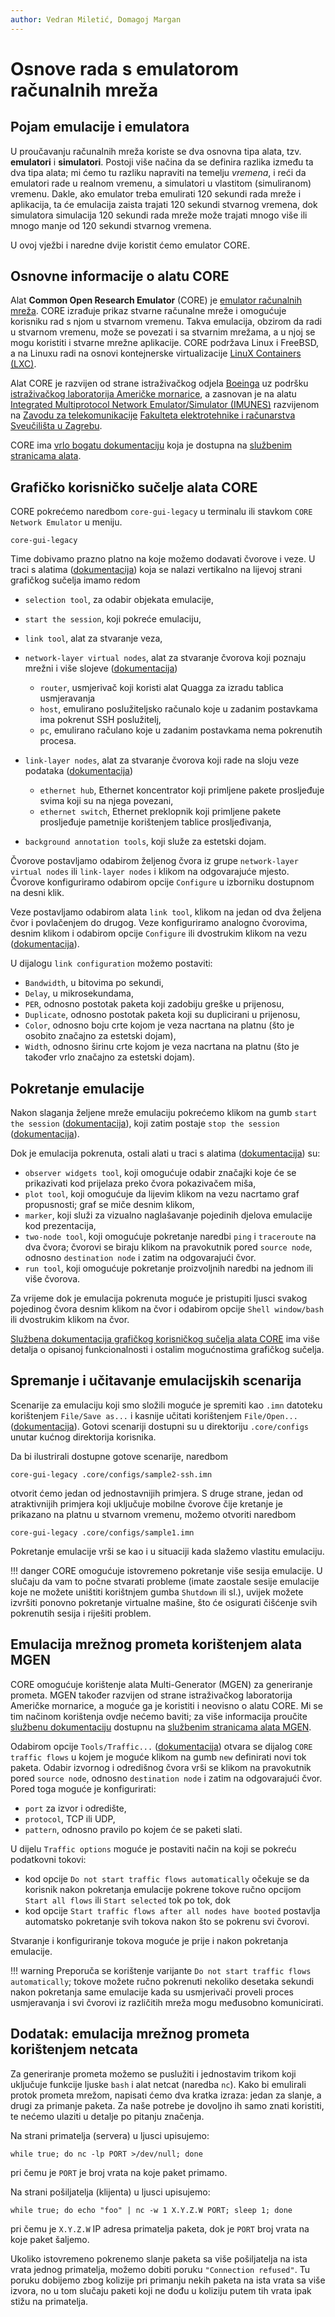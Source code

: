 ```yaml
---
author: Vedran Miletić, Domagoj Margan
---
```


# Osnove rada s emulatorom računalnih mreža

## Pojam emulacije i emulatora

U proučavanju računalnih mreža koriste se dva osnovna tipa alata, tzv. **emulatori** i **simulatori**. Postoji više načina da se definira razlika između ta dva tipa alata; mi ćemo tu razliku napraviti na temelju *vremena*, i reći da emulatori rade u realnom vremenu, a simulatori u vlastitom (simuliranom) vremenu. Dakle, ako emulator treba emulirati 120 sekundi rada mreže i aplikacija, ta će emulacija zaista trajati 120 sekundi stvarnog vremena, dok simulatora simulacija 120 sekundi rada mreže može trajati mnogo više ili mnogo manje od 120 sekundi stvarnog vremena.

U ovoj vježbi i naredne dvije koristit ćemo emulator CORE.

## Osnovne informacije o alatu CORE

Alat **Common Open Research Emulator** (CORE) je [emulator računalnih mreža](https://en.wikipedia.org/wiki/Network_emulation). CORE izrađuje prikaz stvarne računalne mreže i omogućuje korisniku rad s njom u stvarnom vremenu. Takva emulacija, obzirom da radi u stvarnom vremenu, može se povezati i sa stvarnim mrežama, a u njoj se mogu koristiti i stvarne mrežne aplikacije. CORE podržava Linux i FreeBSD, a na Linuxu radi na osnovi kontejnerske virtualizacije [LinuX Containers (LXC)](https://en.wikipedia.org/wiki/LXC).

Alat CORE je razvijen od strane istraživačkog odjela [Boeinga](https://www.boeing.com/) uz podršku [istraživačkog laboratorija Američke mornarice](https://www.nrl.navy.mil/), a zasnovan je na alatu [Integrated Multiprotocol Network Emulator/Simulator (IMUNES)](http://imunes.net/) razvijenom na [Zavodu za telekomunikacije](https://www.fer.unizg.hr/ztel) [Fakulteta elektrotehnike i računarstva Sveučilišta u Zagrebu](https://www.fer.unizg.hr/).

CORE ima [vrlo bogatu dokumentaciju](https://coreemu.github.io/core/) koja je dostupna na [službenim stranicama alata](https://www.nrl.navy.mil/Our-Work/Areas-of-Research/Information-Technology/NCS/CORE/).

## Grafičko korisničko sučelje alata CORE

CORE pokrećemo naredbom `core-gui-legacy` u terminalu ili stavkom `CORE Network Emulator` u meniju.

``` shell
core-gui-legacy
```

Time dobivamo prazno platno na koje možemo dodavati čvorove i veze. U traci s alatima ([dokumentacija](https://coreemu.github.io/core/gui.html#toolbar)) koja se nalazi vertikalno na lijevoj strani grafičkog sučelja imamo redom

- `selection tool`, za odabir objekata emulacije,
- `start the session`, koji pokreće emulaciju,
- `link tool`, alat za stvaranje veza,
- `network-layer virtual nodes`, alat za stvaranje čvorova koji poznaju mrežni i više slojeve ([dokumentacija](https://coreemu.github.io/core/gui.html#core-nodes))

    - `router`, usmjerivač koji koristi alat Quagga za izradu tablica usmjeravanja
    - `host`, emulirano poslužiteljsko računalo koje u zadanim postavkama ima pokrenut SSH poslužitelj,
    - `pc`, emulirano račulano koje u zadanim postavkama nema pokrenutih procesa.

- `link-layer nodes`, alat za stvaranje čvorova koji rade na sloju veze podataka ([dokumentacija](https://coreemu.github.io/core/gui.html#network-nodes))

    - `ethernet hub`, Ethernet koncentrator koji primljene pakete prosljeđuje svima koji su na njega povezani,
    - `ethernet switch`, Ethernet preklopnik koji primljene pakete prosljeđuje pametnije korištenjem tablice prosljeđivanja,

- `background annotation tools`, koji služe za estetski dojam.

Čvorove postavljamo odabirom željenog čvora iz grupe `network-layer virtual nodes` ili `link-layer nodes` i klikom na odgovarajuće mjesto. Čvorove konfiguriramo odabirom opcije `Configure` u izborniku dostupnom na desni klik.

Veze postavljamo odabirom alata `link tool`, klikom na jedan od dva željena čvor i povlačenjem do drugog. Veze konfiguriramo analogno čvorovima, desnim klikom i odabirom opcije `Configure` ili dvostrukim klikom na vezu ([dokumentacija](https://coreemu.github.io/core/gui.html#wired-networks)).

U dijalogu `link configuration` možemo postaviti:

- `Bandwidth`, u bitovima po sekundi,
- `Delay`, u mikrosekundama,
- `PER`, odnosno postotak paketa koji zadobiju greške u prijenosu,
- `Duplicate`, odnosno postotak paketa koji su duplicirani u prijenosu,
- `Color`, odnosno boju crte kojom je veza nacrtana na platnu (što je osobito značajno za estetski dojam),
- `Width`, odnosno širinu crte kojom je veza nacrtana na platnu (što je također vrlo značajno za estetski dojam).

## Pokretanje emulacije

Nakon slaganja željene mreže emulaciju pokrećemo klikom na gumb `start the session` ([dokumentacija](https://coreemu.github.io/core/gui.html#editing-toolbar)), koji zatim postaje `stop the session` ([dokumentacija](https://coreemu.github.io/core/gui.html#execution-toolbar)).

Dok je emulacija pokrenuta, ostali alati u traci s alatima ([dokumentacija](https://coreemu.github.io/core/gui.html#execution-toolbar)) su:

- `observer widgets tool`, koji omogućuje odabir značajki koje će se prikazivati kod prijelaza preko čvora pokazivačem miša,
- `plot tool`, koji omogućuje da lijevim klikom na vezu nacrtamo graf propusnosti; graf se miče desnim klikom,
- `marker`, koji služi za vizualno naglašavanje pojedinih djelova emulacije kod prezentacija,
- `two-node tool`, koji omogućuje pokretanje naredbi `ping` i `traceroute` na dva čvora; čvorovi se biraju klikom na pravokutnik pored `source node`, odnosno `destination node` i zatim na odgovarajući čvor.
- `run tool`, koji omogućuje pokretanje proizvoljnih naredbi na jednom ili više čvorova.

Za vrijeme dok je emulacija pokrenuta moguće je pristupiti ljusci svakog pojedinog čvora desnim klikom na čvor i odabirom opcije `Shell window/bash` ili dvostrukim klikom na čvor.

[Službena dokumentacija grafičkog korisničkog sučelja alata CORE](https://coreemu.github.io/core/gui.html) ima više detalja o opisanoj funkcionalnosti i ostalim mogućnostima grafičkog sučelja.

## Spremanje i učitavanje emulacijskih scenarija

Scenarije za emulaciju koji smo složili moguće je spremiti kao `.imn` datoteku korištenjem `File/Save as...` i kasnije učitati korištenjem `File/Open...` ([dokumentacija](https://coreemu.github.io/core/gui.html#file-menu)). Gotovi scenariji dostupni su u direktoriju `.core/configs` unutar kućnog direktorija korisnika.

Da bi ilustrirali dostupne gotove scenarije, naredbom

``` shell
core-gui-legacy .core/configs/sample2-ssh.imn
```

otvorit ćemo jedan od jednostavnijih primjera. S druge strane, jedan od atraktivnijih primjera koji uključuje mobilne čvorove čije kretanje je prikazano na platnu u stvarnom vremenu, možemo otvoriti naredbom

``` shell
core-gui-legacy .core/configs/sample1.imn
```

Pokretanje emulacije vrši se kao i u situaciji kada slažemo vlastitu emulaciju.

!!! danger
    CORE omogućuje istovremeno pokretanje više sesija emulacije. U slučaju da vam to počne stvarati probleme (imate zaostale sesije emulacije koje ne možete uništiti korištnjem gumba `Shutdown` ili sl.), uvijek možete izvršiti ponovno pokretanje virtualne mašine, što će osigurati čišćenje svih pokrenutih sesija i riješiti problem.

## Emulacija mrežnog prometa korištenjem alata MGEN

CORE omogućuje korištenje alata Multi-Generator (MGEN) za generiranje prometa. MGEN također razvijen od strane istraživačkog laboratorija Američke mornarice, a moguće ga je koristiti i neovisno o alatu CORE. Mi se tim načinom korištenja ovdje nećemo baviti; za više informacija proučite [službenu dokumentaciju](https://github.com/USNavalResearchLaboratory/mgen/blob/master/doc/mgen.pdf) dostupnu na [službenim stranicama alata MGEN](https://www.nrl.navy.mil/Our-Work/Areas-of-Research/Information-Technology/NCS/MGEN/).

Odabirom opcije `Tools/Traffic...` ([dokumentacija](https://coreemu.github.io/core/gui.html#tools-menu)) otvara se dijalog `CORE traffic flows` u kojem je moguće klikom na gumb `new` definirati novi tok paketa. Odabir izvornog i odredišnog čvora vrši se klikom na pravokutnik pored `source node`, odnosno `destination node` i zatim na odgovarajući čvor. Pored toga moguće je konfigurirati:

- `port` za izvor i odredište,
- `protocol`, TCP ili UDP,
- `pattern`, odnosno pravilo po kojem će se paketi slati.

U dijelu `Traffic options` moguće je postaviti način na koji se pokreću podatkovni tokovi:

- kod opcije `Do not start traffic flows automatically` očekuje se da korisnik nakon pokretanja emulacije pokrene tokove ručno opcijom `Start all flows` ili `Start selected` tok po tok, dok
- kod opcije `Start traffic flows after all nodes have booted` postavlja automatsko pokretanje svih tokova nakon što se pokrenu svi čvorovi.

Stvaranje i konfiguriranje tokova moguće je prije i nakon pokretanja emulacije.

!!! warning
    Preporuča se korištenje varijante `Do not start traffic flows automatically`; tokove možete ručno pokrenuti nekoliko desetaka sekundi nakon pokretanja same emulacije kada su usmjerivači proveli proces usmjeravanja i svi čvorovi iz različitih mreža mogu međusobno komunicirati.

## Dodatak: emulacija mrežnog prometa korištenjem netcata

Za generiranje prometa možemo se puslužiti i jednostavim trikom koji uključuje funkcije ljuske `bash` i alat netcat (naredba `nc`). Kako bi emulirali protok prometa mrežom, napisati ćemo dva kratka izraza: jedan za slanje, a drugi za primanje paketa. Za naše potrebe je dovoljno ih samo znati koristiti, te nećemo ulaziti u detalje po pitanju značenja.

Na strani primatelja (servera) u ljusci upisujemo:

``` shell
while true; do nc -lp PORT >/dev/null; done
```

pri čemu je `PORT` je broj vrata na koje paket primamo.

Na strani pošiljatelja (klijenta) u ljusci upisujemo:

``` shell
while true; do echo "foo" | nc -w 1 X.Y.Z.W PORT; sleep 1; done
```

pri čemu je `X.Y.Z.W` IP adresa primatelja paketa, dok je `PORT` broj vrata na koje paket šaljemo.

Ukoliko istovremeno pokrenemo slanje paketa sa više pošiljatelja na ista vrata jednog primatelja, možemo dobiti poruku `"Connection refused"`. Tu poruku dobijemo zbog kolizije pri primanju nekih paketa na ista vrata sa više izvora, no u tom slučaju paketi koji ne dođu u koliziju putem tih vrata ipak stižu na primatelja.
